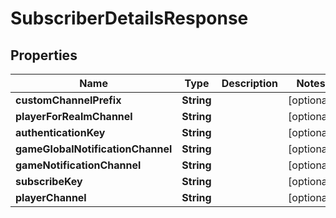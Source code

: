 

# SubscriberDetailsResponse


## Properties

| Name | Type | Description | Notes |
|------------ | ------------- | ------------- | -------------|
|**customChannelPrefix** | **String** |  |  [optional] |
|**playerForRealmChannel** | **String** |  |  [optional] |
|**authenticationKey** | **String** |  |  [optional] |
|**gameGlobalNotificationChannel** | **String** |  |  [optional] |
|**gameNotificationChannel** | **String** |  |  [optional] |
|**subscribeKey** | **String** |  |  [optional] |
|**playerChannel** | **String** |  |  [optional] |



